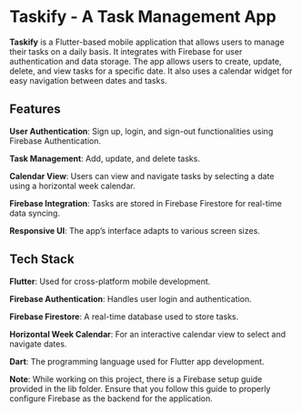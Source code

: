 # Taskify - A Task Management App

**Taskify** is a Flutter-based mobile application that allows users to manage their tasks on a daily basis. It integrates with Firebase for user authentication and data storage. The app allows users to create, update, delete, and view tasks for a specific date. It also uses a calendar widget for easy navigation between dates and tasks.

## Features

**User Authentication**: Sign up, login, and sign-out functionalities using Firebase Authentication.

**Task Management**: Add, update, and delete tasks.

**Calendar View**: Users can view and navigate tasks by selecting a date using a horizontal week calendar.

**Firebase Integration**: Tasks are stored in Firebase Firestore for real-time data syncing.

**Responsive UI**: The app’s interface adapts to various screen sizes.

## Tech Stack

**Flutter**: Used for cross-platform mobile development.

**Firebase Authentication**: Handles user login and authentication.

**Firebase Firestore**: A real-time database used to store tasks.

**Horizontal Week Calendar**: For an interactive calendar view to select and navigate dates.

**Dart**: The programming language used for Flutter app development.


**Note**: While working on this project, there is a Firebase setup guide provided in the lib folder. Ensure that you follow this guide to properly configure Firebase as the backend for the application.








